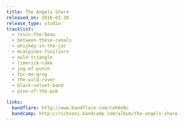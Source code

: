 ```yaml
---
title: The Angels Share
released_on: 2016-02-20
release_type: studio
tracklist:
  - rosin-the-beau
  - between-these-canals
  - whiskey-in-the-jar
  - mcalpines-fusiliers
  - auld-triangle
  - limerick-rake
  - jug-of-punch
  - for-me-grog
  - the-wild-rover
  - black-velvet-band
  - pine-of-the-pub

links:
  bandflare: http://www.bandflare.com/reh6n0c
  bandcamp: http://richsoni.bandcamp.com/album/the-angels-share
---
```


